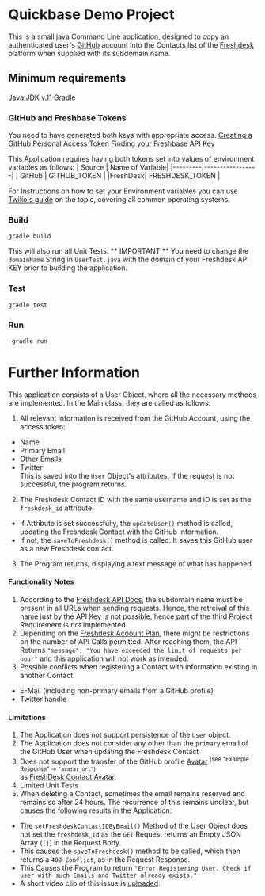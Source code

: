 # Quickbase Demo Project
This is a small java Command Line application, designed to copy an authenticated user's [GitHub](https://github.com) account into the Contacts list of the [Freshdesk](https://www.freshdesk.com) platform when supplied with its subdomain name.
## Minimum requirements
[Java JDK v.11](https://www.oracle.com/java/technologies/javase/jdk11-archive-downloads.html)
[Gradle](https://gradle.org/)
### GitHub and Freshbase Tokens
You need to have generated both keys with appropriate access.
[Creating a GitHub Personal Access Token](https://docs.github.com/en/authentication/keeping-your-account-and-data-secure/creating-a-personal-access-token)
[Finding your Freshbase API Key](https://support.freshdesk.com/en/support/solutions/articles/215517)


 This Application requires having both tokens set into values of environment variables as follows:
| Source  | Name of Variable|
|---------|-----------------|
| GitHub  | GITHUB_TOKEN    |
|FreshDesk| FRESHDESK_TOKEN |

For Instructions on how to set your Environment variables you can use [Twilio's guide](https://www.twilio.com/blog/2017/01/how-to-set-environment-variables.html) on the topic, covering all common operating systems.

### Build
	gradle build
This will also run all Unit Tests.
** IMPORTANT ** You need to change the `domainName` String in `UserTest.java` with the domain of your Freshdesk API KEY prior to building the application.
### Test
	gradle test
### Run
	 gradle run



# Further Information
This application consists of a User Object, where all the necessary methods are implemented. In the Main class, they are called as follows:
1.  All relevant information is received from the GitHub Account, using the access token:
* Name
* Primary Email
* Other Emails
* Twitter  
	This is saved into the `User` Object's attributes.
	If the request is not successful, the program returns.
2. The Freshdesk Contact ID with the same username and ID is set as the `freshdesk_id` attribute.
* If Attribute is set successfully, the `updateUser()` method is called, updating the Freshdesk Contact with the GitHub Information.
* If not, the `saveToFreshdesk()` method is called. It saves this GitHub user as a new Freshdesk contact.
3. The Program returns, displaying a text message of what has happened.
#### Functionality Notes
1. According to the [Freshdesk API Docs](https://developers.freshdesk.com/api/#account), the subdomain name must be present in all URLs when sending requests. Hence, the retreival of this name just by the API Key is not possible, hence part of the third Project Requirement is not implemented.
2. Depending on the [Freshdesk Acoount Plan](https://freshdesk.com/pricing), there might be restrictions on the number of API Calls permitted. After reaching them, the API Returns `"message": "You have exceeded the limit of requests per hour"` and this application will not work as intended.
3. Possible conflicts when registering a Contact with information existing in another Contact:
* E-Mail (including non-primary emails from a GitHub profile)
* Twitter handle
#### Limitations
1. The Application does not support persistence of the `User` object.
2. The Application does not consider any other than the `primary` email of the GitHub User when updating the Freshdesk Contact
3. Does not support the transfer of the GitHub profile [Avatar](https://docs.github.com/en/rest/users/users#get-the-authenticated-user) <sup>(see "Example Response" -> `"avatar_url"`)</sup><br> as [FreshDesk Contact Avatar](https://developers.freshdesk.com/api/#create_contact_with_avatar).
4. Limited Unit Tests
5. When deleting a Contact, sometimes the email remains reserved and remains so after 24 hours. The recurrence of this remains unclear, but causes the following results in the Application:
* The `setFreshdeskContactIDByEmail()` Method of the User Object does not set the `freshdesk_id` as the `GET` Request returns an Empty JSON Array (`[]`] in the Request Body.
* This causes the `saveToFreshdesk()` method to be called, which then returns a `409 Conflict`, as in the Request Response. 
* This Causes the Program to return `"Error Registering User. Check if user with such Emails and Twitter already exists."`
* A short video clip of this issue is [uploaded](https://github.com/shkenderov/QuickbaseJava/blob/master/FreshDeskAPIBug.mp4).
